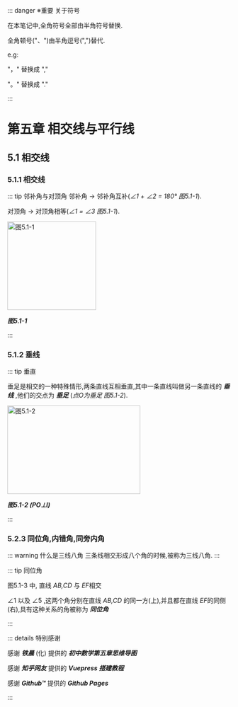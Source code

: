 ::: danger ※重要 关于符号

在本笔记中,全角符号全部由半角符号替换.

全角顿号("、")由半角逗号(",")替代.

e.g:

"，" 替换成 ","

"。" 替换成 "."

:::

# 第五章 相交线与平行线

## 5.1 相交线

### 5.1.1 相交线

::: tip 邻补角与对顶角
邻补角 → 邻补角互补(*∠1 + ∠2 = 180° 图5.1-1*).

对顶角 → 对顶角相等(*∠1 = ∠3 图5.1-1*).

<img src="https://s3.bmp.ovh/imgs/2022/06/25/77ebe667566a4d93.jpg" width = "200" height = "200" alt="图5.1-1" />

***图5.1-1***

:::

### 5.1.2 垂线

::: tip 垂直

垂足是相交的一种特殊情形,两条直线互相垂直,其中一条直线叫做另一条直线的 ***垂线*** ,他们的交点为 ***垂足*** (*点O为垂足 图5.1-2*).

<img src="https://s3.bmp.ovh/imgs/2022/06/25/d41ead4b41acfd40.jpg" width = "300" height = "200" alt="图5.1-2" />

***图5.1-2  (PO⊥l)***

:::

### 5.2.3 同位角,内错角,同旁内角

::: warning 什么是三线八角
三条线相交形成八个角的时候,被称为三线八角.
:::

::: tip 同位角

图5.1-3 中, 直线 *AB,CD* 与 *EF*相交

∠1 以及 ∠5 ,这两个角分别在直线 *AB,CD* 的同一方(上),并且都在直线 *EF*的同侧(右),具有这种关系的角被称为 ***同位角***

:::

::: details 特别感谢

感谢 ***铁晨*** (化) 提供的 ***初中数学第五章思维导图***

感谢 ***知乎网友*** 提供的 ***Vuepress 搭建教程***

感谢 ***Github™*** 提供的 ***Github Pages***

:::